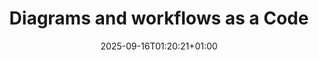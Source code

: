 ---
title: "Diagrams and workflows as a Code"
date: 2025-09-16T01:20:21+01:00
draft: false
tags: ["AI SaaS","Codex CLI","MermaidJS"]
description: 'BiP user flows around newsletter layers'
url: 'ai-driven-diagrams'
---